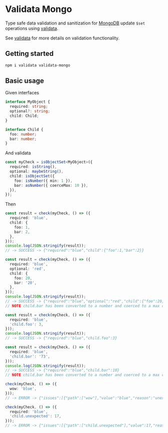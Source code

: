 # Validata Mongo

Type safe data validation and sanitization for [MongoDB](https://www.mongodb.com/) update `$set` operations
using [validata](https://www.npmjs.com/package/validata).

See [validata](https://www.npmjs.com/package/validata) for more details on validation functionality.

## Getting started

```bash
npm i validata validata-mongo
```

## Basic usage

Given interfaces

```typescript
interface MyObject {
  required: string;
  optional?: string;
  child: Child;
}

interface Child {
  foo: number;
  bar: number;
}
```

And validata

```typescript
const myCheck = isObjectSet<MyObject>({
  required: isString(),
  optional: maybeString(),
  child: isObjectSet({
    foo: isNumber({ min: 1 }),
    bar: asNumber({ coerceMax: 10 }),
  }),
});
```

Then

```typescript
const result = check(myCheck, () => ({
  required: 'blue',
  child: {
    foo: 1,
    bar: 2,
  },
}));
console.log(JSON.stringify(result));
// -> SUCCESS -> {"required":"blue","child":{"foo":1,"bar":2}}

const result = check(myCheck, () => ({
  required: 'blue',
  optional: 'red',
  child: {
    foo: 20,
    bar: '20',
  },
}));
console.log(JSON.stringify(result));
// -> SUCCESS -> {"required":"blue","optional":"red","child":{"foo":20,"bar":10}}
// NOTE child.bar has been converted to a number and coerced to a max of 10

const result = check(myCheck, () => ({
  required: 'blue',
  'child.foo': 3,
}));
console.log(JSON.stringify(result));
// -> SUCCESS -> {"required":"blue","child.foo":3}

const result = check(myCheck, () => ({
  required: 'blue',
  'child.bar': '73',
}));
console.log(JSON.stringify(result));
// -> SUCCESS -> {"required":"blue","child.bar":10}
// NOTE child.bar has been converted to a number and coerced to a max of 10

check(myCheck, () => ({
  wow: 'blue',
}));
// -> ERROR -> {"issues":[{"path":["wow"],"value":"blue","reason":"unexpected-property"}],"name":"ValidationError"}

check(myCheck, () => ({
  required: 'blue',
  'child.unexpected': 17,
}));
// -> ERROR -> {"issues":[{"path":["child.unexpected"],"value":17,"reason":"unexpected-property"}],"name":"ValidationError"}
```
